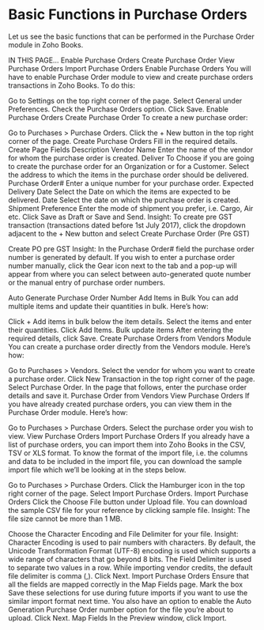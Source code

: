 # Basic Functions in Purchase Orders

Let us see the basic functions that can be performed in the Purchase Order module in Zoho Books.

IN THIS PAGE…
Enable Purchase Orders
Create Purchase Order
View Purchase Orders
Import Purchase Orders
Enable Purchase Orders
You will have to enable Purchase Order module to view and create purchase orders transactions in Zoho Books. To do this:

Go to Settings on the top right corner of the page.
Select General under Preferences.
Check the Purchase Orders option.
Click Save.
Enable Purchase Orders
Create Purchase Order
To create a new purchase order:

Go to Purchases > Purchase Orders.
Click the + New button in the top right corner of the page.
Create Purchase Orders
Fill in the required details.
Create Page
Fields Description
Vendor Name Enter the name of the vendor for whom the purchase order is created.
Deliver To Choose if you are going to create the purchase order for an Organization or for a Customer. Select the address to which the items in the purchase order should be delivered.
Purchase Order# Enter a unique number for your purchase order.
Expected Delivery Date Select the Date on which the items are expected to be delivered.
Date Select the date on which the purchase order is created.
Shipment Preference Enter the mode of shipment you prefer, i.e. Cargo, Air etc.
Click Save as Draft or Save and Send.
Insight: To create pre GST transaction (transactions dated before 1st July 2017), click the dropdown adjacent to the + New button and select Create Purchase Order (Pre GST)

Create PO pre GST
Insight: In the Purchase Order# field the purchase order number is generated by default. If you wish to enter a purchase order number manually, click the Gear icon next to the tab and a pop-up will appear from where you can select between auto-generated quote number or the manual entry of purchase order numbers.

Auto Generate Purchase Order Number
Add Items in Bulk
You can add multiple items and update their quantities in bulk. Here’s how:

Click + Add items in bulk below the item details.
Select the items and enter their quantities.
Click Add Items.
Bulk update items
After entering the required details, click Save.
Create Purchase Orders from Vendors Module
You can create a purchase order directly from the Vendors module. Here’s how:

Go to Purchases > Vendors.
Select the vendor for whom you want to create a purchase order.
Click New Transaction in the top right corner of the page.
Select Purchase Order.
In the page that follows, enter the purchase order details and save it.
Purchase Order from Vendors
View Purchase Orders
If you have already created purchase orders, you can view them in the Purchase Order module. Here’s how:

Go to Purchases > Purchase Orders.
Select the purchase order you wish to view.
View Purchase Orders
Import Purchase Orders
If you already have a list of purchase orders, you can import them into Zoho Books in the CSV, TSV or XLS format. To know the format of the import file, i.e. the columns and data to be included in the import file, you can download the sample import file which we’ll be looking at in the steps below.

Go to Purchases > Purchase Orders.
Click the Hamburger icon in the top right corner of the page.
Select Import Purchase Orders.
Import Purchase Orders
Click the Choose File button under Upload file. You can download the sample CSV file for your reference by clicking sample file.
Insight: The file size cannot be more than 1 MB.

Choose the Character Encoding and File Delimiter for your file.
Insight:
Character Encoding is used to pair numbers with characters. By default, the Unicode Transformation Format (UTF-8) encoding is used which supports a wide range of characters that go beyond 8 bits.
The Field Delimiter is used to separate two values in a row. While importing vendor credits, the default file delimiter is comma (,).
Click Next.
Import Purchase Orders
Ensure that all the fields are mapped correctly in the Map Fields page.
Mark the box Save these selections for use during future imports if you want to use the similar import format next time.
You also have an option to enable the Auto Generation Purchase Order number option for the file you’re about to upload.
Click Next.
Map Fields
In the Preview window, click Import.
